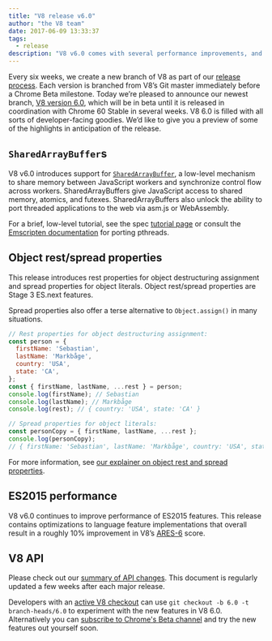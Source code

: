 ```yaml
---
title: "V8 release v6.0"
author: "the V8 team"
date: 2017-06-09 13:33:37
tags:
  - release
description: "V8 v6.0 comes with several performance improvements, and introduces support for `SharedArrayBuffer`s and object rest/spread properties."
---
```

Every six weeks, we create a new branch of V8 as part of our [release process](/docs/release-process). Each version is branched from V8’s Git master immediately before a Chrome Beta milestone. Today we’re pleased to announce our newest branch, [V8 version 6.0](https://chromium.googlesource.com/v8/v8.git/+log/branch-heads/6.0), which will be in beta until it is released in coordination with Chrome 60 Stable in several weeks. V8 6.0 is filled with all sorts of developer-facing goodies. We’d like to give you a preview of some of the highlights in anticipation of the release.

<!--truncate-->
## `SharedArrayBuffer`s

V8 v6.0 introduces support for [`SharedArrayBuffer`](https://developer.mozilla.org/en-US/docs/Web/JavaScript/Reference/Global_Objects/SharedArrayBuffer), a low-level mechanism to share memory between JavaScript workers and synchronize control flow across workers. SharedArrayBuffers give JavaScript access to shared memory, atomics, and futexes. SharedArrayBuffers also unlock the ability to port threaded applications to the web via asm.js or WebAssembly.

For a brief, low-level tutorial, see the spec [tutorial page](https://github.com/tc39/ecmascript_sharedmem/blob/master/TUTORIAL.md) or consult the [Emscripten documentation](https://kripken.github.io/emscripten-site/docs/porting/pthreads.html) for porting pthreads.

## Object rest/spread properties

This release introduces rest properties for object destructuring assignment and spread properties for object literals. Object rest/spread properties are Stage 3 ES.next features.

Spread properties also offer a terse alternative to `Object.assign()` in many situations.

```js
// Rest properties for object destructuring assignment:
const person = {
  firstName: 'Sebastian',
  lastName: 'Markbåge',
  country: 'USA',
  state: 'CA',
};
const { firstName, lastName, ...rest } = person;
console.log(firstName); // Sebastian
console.log(lastName); // Markbåge
console.log(rest); // { country: 'USA', state: 'CA' }

// Spread properties for object literals:
const personCopy = { firstName, lastName, ...rest };
console.log(personCopy);
// { firstName: 'Sebastian', lastName: 'Markbåge', country: 'USA', state: 'CA' }
```

For more information, see [our explainer on object rest and spread properties](/features/object-rest-spread).

## ES2015 performance

V8 v6.0 continues to improve performance of ES2015 features. This release contains optimizations to language feature implementations that overall result in a roughly 10% improvement in V8’s [ARES-6](http://browserbench.org/ARES-6/) score.

## V8 API

Please check out our [summary of API changes](https://docs.google.com/document/d/1g8JFi8T_oAE_7uAri7Njtig7fKaPDfotU6huOa1alds/edit). This document is regularly updated a few weeks after each major release.

Developers with an [active V8 checkout](/docs/source-code#using-git) can use `git checkout -b 6.0 -t branch-heads/6.0` to experiment with the new features in V8 6.0. Alternatively you can [subscribe to Chrome's Beta channel](https://www.google.com/chrome/browser/beta.html) and try the new features out yourself soon.
